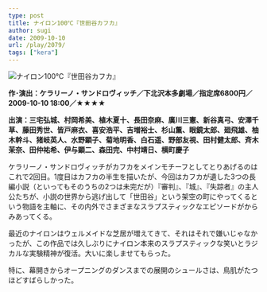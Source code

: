 ```yaml
---
type: post
title: ナイロン100℃『世田谷カフカ』
author: sugi
date: 2009-10-10
url: /play/2079/
tags: ["kera"]
---
```

<img src="/images/play/20091010.jpg" alt="ナイロン100℃『世田谷カフカ』" class="alignleft" />

**作･演出：ケラリーノ・サンドロヴィッチ／下北沢本多劇場／指定席6800円／2009-10-10 18:00／★★★★**

**出演：三宅弘城、村岡希美、植木夏十、長田奈麻、廣川三憲、新谷真弓、安澤千草、藤田秀世、皆戸麻衣、喜安浩平、吉増裕士、杉山薫、眼鏡太郎、廻飛雄、柚木幹斗、猪岐英人、水野顕子、菊地明香、白石遥、野部友視、田村健太郎、斉木茉奈、田仲祐希、伊与顕二、森田完、中村靖日、横町慶子**

ケラリーノ・サンドロヴィッチがカフカをメインモチーフとしてとりあげるのはこれで2回目。1度目はカフカの半生を描いたが、今回はカフカが遺した3つの長編小説（といってもそのうちの2つは未完だが）『審判』、『城』、『失踪者』の主人公たちが、小説の世界から逃げ出して「世田谷」という架空の町にやってくるという物語を主軸に、その内外でさまざまなスラプスティックなエピソードがからみあってくる。

最近のナイロンはウェルメイドな芝居が増えてきて、それはそれで嫌いじゃなかったが、この作品では久しぶりにナイロン本来のスラプスティックな笑いとラジカルな実験精神が復活。大いに楽しませてもらった。

特に、幕開きからオープニングのダンスまでの展開のシュールさは、鳥肌がたつほどすばらしかった。
